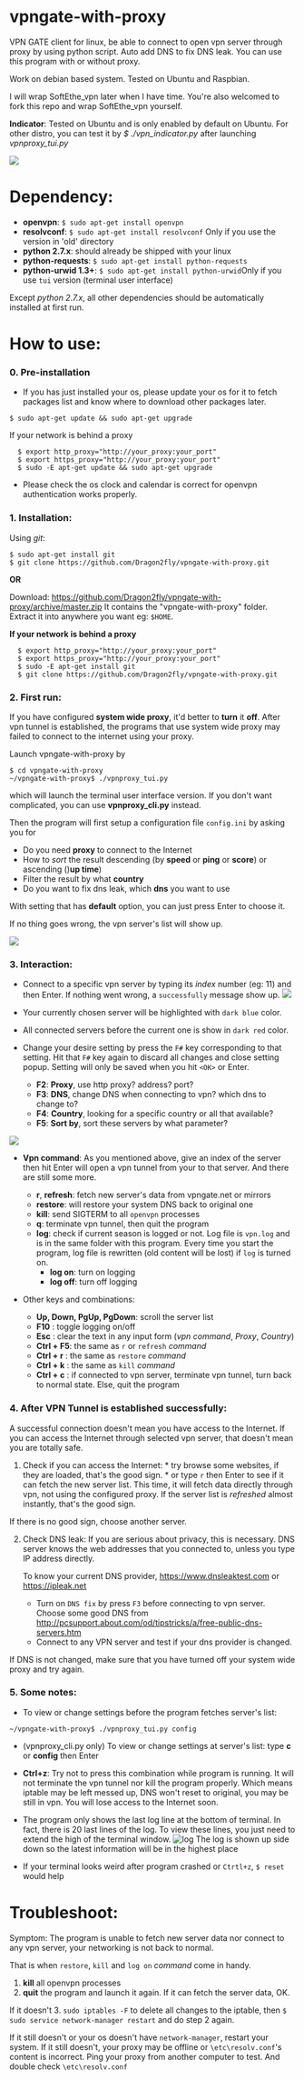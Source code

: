 # vpngate-with-proxy
VPN GATE client for linux, be able to connect to open vpn server through proxy
by using python script. Auto add DNS to fix DNS leak. You can use this program with or without proxy.

Work on debian based system. Tested on Ubuntu and Raspbian.

I will wrap SoftEthe_vpn later when I have time. You're also welcomed to fork this repo and wrap SoftEthe_vpn yourself.

**Indicator**: Tested on Ubuntu and is only enabled by default on Ubuntu. For other distro,
you can test it by *$ ./vpn_indicator.py* after launching *vpnproxy_tui.py*

![](http://s19.postimg.org/580s2qyo3/2connect_success.png)

# Dependency:
* **openvpn**: ```$ sudo apt-get install openvpn```
* **resolvconf**: ```$ sudo apt-get install resolvconf```   Only if you use the version in 'old' directory
* **python 2.7.x**: should already be shipped with your linux
* **python-requests**: ```$ sudo apt-get install python-requests```
* **python-urwid 1.3+**: ```$ sudo apt-get install python-urwid```Only if you use `tui` version (terminal user interface)

Except *python 2.7.x*, all other dependencies should be automatically installed at first run.

# How to use:

### 0. Pre-installation
  * If you has just installed your os, please update your os for it to fetch packages list and know where to download
  other packages later.

  ```Shell
  $ sudo apt-get update && sudo apt-get upgrade
  ```
  If your network is behind a proxy
  ```Shell
    $ export http_proxy="http://your_proxy:your_port"
    $ export https_proxy="http://your_proxy:your_port"
    $ sudo -E apt-get update && sudo apt-get upgrade
  ```

  * Please check the os clock and calendar is correct for openvpn authentication works properly.

### 1. Installation:

  Using *git*:
  ```Shell
  $ sudo apt-get install git
  $ git clone https://github.com/Dragon2fly/vpngate-with-proxy.git
  ```
  
  **OR**
  
  Download: https://github.com/Dragon2fly/vpngate-with-proxy/archive/master.zip
  It contains the "vpngate-with-proxy" folder. Extract it into anywhere you want eg: `$HOME`.

  **If your network is behind a proxy**
  ```Shell
    $ export http_proxy="http://your_proxy:your_port"
    $ export https_proxy="http://your_proxy:your_port"
    $ sudo -E apt-get install git
    $ git clone https://github.com/Dragon2fly/vpngate-with-proxy.git
  ```

### 2. First run:
  If you have configured **system wide proxy**, it'd better to **turn** it **off**. After vpn tunnel is established,
  the programs that use system wide proxy may failed to connect to the internet using your proxy.

  Launch vpngate-with-proxy by

  ```Shell
  $ cd vpngate-with-proxy
  ~/vpngate-with-proxy$ ./vpnproxy_tui.py
  ```

  which will launch the terminal user interface version. If you don't want complicated, you can use **vpnproxy_cli.py**
  instead.

  Then the program will first setup a configuration file `config.ini` by asking you for
   - Do you need **proxy** to connect to the Internet
   - How to *sort* the result descending (by **speed** or **ping** or **score**) or ascending  ()**up time**)
   - Filter the result by what **country**
   - Do you want to fix dns leak, which **dns** you want to use

  With setting that has **default** option, you can just press Enter to choose it.

  If no thing goes wrong, the vpn server's list will show up.

  ![](http://s19.postimg.org/qgegk6d4z/1startup.png)

### 3. Interaction:
  * Connect to a specific vpn server by typing its *index* number (eg: 11) and then Enter.
  If nothing went wrong, a `successfully` message show up.
  ![](http://s19.postimg.org/603g1y2v7/4oldandnew.png)

  * Your currently chosen server will be highlighted with `dark blue` color.
  * All connected servers before the current one is show in `dark red` color.
  * Change your desire setting by press the `F#` key corresponding to that setting. Hit that `F#` key again to discard all changes and close setting popup. Setting will only be saved when you hit `<OK>` or Enter.
    * **F2**: **Proxy**, use http proxy? address? port?
    * **F3**: **DNS**, change DNS when connecting to vpn? which dns to change to?
    * **F4**: **Country**, looking for a specific country or all that available?
    * **F5**: **Sort by**, sort these servers by what parameter?

   ![](http://s19.postimg.org/xtyfwvmkj/6menu.png)

  * **Vpn command**: As you mentioned above, give an index of the server then hit Enter will open a vpn tunnel from your to that server. And there are still some more.

    * **r**, **refresh**: fetch new server's data from vpngate.net or mirrors
    * **restore**: will restore your system DNS back to original one
    * **kill**: send SIGTERM to all `openvpn` processes
    * **q**: terminate vpn tunnel, then quit the program
    * **log**: check if current season is logged or not. Log file is `vpn.log` and is in the same folder with this program. Every time you start the program, log file is rewritten (old content will be lost) if `log` is turned on.
      * **log on**: turn on logging
      * **log off**: turn off logging

  * Other keys and combinations:
    * **Up, Down, PgUp, PgDown**: scroll the server list
    * **F10**      : toggle logging on/off
    * **Esc**      : clear the text in any input form (*vpn command*, *Proxy*, *Country*)
    * **Ctrl + F5**: the same as `r` or `refresh` *command*
    * **Ctrl + r** : the same as `restore` *command*
    * **Ctrl + k** : the same as `kill` *command*
    * **Ctrl + c** : if connected to vpn server, terminate vpn tunnel, turn back to normal state.
      Else, quit the program

### 4. After VPN Tunnel is established successfully:
  A successful connection doesn't mean you have access to the Internet. If you can access the Internet through selected vpn
server, that doesn't mean you are totally safe.
  1. Check if you can access the Internet:
    * try browse some websites, if they are loaded, that's the good sign.
    * or type `r` then Enter to see if it can fetch the new server list. This time, it will fetch data directly through vpn,
   not using the configured proxy. If the server list is *refreshed* almost instantly, that's the good sign.

  If there is no good sign, choose another server.

  2. Check DNS leak:
  If you are serious about privacy, this is necessary. DNS server knows the web addresses that you connected to,
   unless you type IP address directly.

     To know your current DNS provider, https://www.dnsleaktest.com or https://ipleak.net

     * Turn on `DNS fix` by press `F3` before connecting to vpn server. Choose some good DNS from http://pcsupport.about.com/od/tipstricks/a/free-public-dns-servers.htm
     * Connect to any VPN server and test if your dns provider is changed.

  If DNS is not changed, make sure that you have turned off your system wide proxy and try again.

### 5. Some notes:
  * To view or change settings before the program fetches server's list:
  ```Shell
  ~/vpngate-with-proxy$ ./vpnproxy_tui.py config
  ```
  
  * (vpnproxy_cli.py only) To view or change settings at server's list: type **c** or **config** then Enter

  * **Ctrl+z**: Try not to press this combination while program is running. It will not terminate the vpn tunnel nor kill the program properly.
   Which means iptable may be left messed up, DNS won't reset to original, you may be still in vpn.
    You will lose access to the Internet soon.

  * The program only shows the last log line at the bottom of terminal. In fact, there is 20 last lines of the log.
   To view these lines, you just need to extend the high of the terminal window.
   ![log](http://s19.postimg.org/5c48tuzur/7loglines.png)
   The log is shown up side down so the latest information will be in the highest place

  * If your terminal looks weird after program crashed or `Ctrtl+z`, `$ reset` would help


# Troubleshoot:
  Symptom: The program is unable to fetch new server data nor connect to any vpn server, your networking is not back to normal.

  That is when `restore`, `kill` and `log on` *command* come in handy.

  1. **kill** all openvpn processes
  2. **quit** the program and launch it again. If it can fetch the server data, OK.

  If it doesn't
  3. `sudo iptables -F` to delete all changes to the iptable, then `$ sudo service network-manager restart`
  and do step 2 again.

  If it still doesn't or your os doesn't have `network-manager`, restart your system.
  If it still doesn't, your proxy may be offline or `\etc\resolv.conf`'s content is incorrect.
  Ping your proxy from another computer to test. And double check `\etc\resolv.conf`







